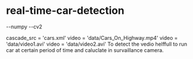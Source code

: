 # real-time-car-detection
--numpy 
--cv2

cascade_src = 'cars.xml'
video = 'data/Cars_On_Highway.mp4'
video = 'data/video1.avi'
video = 'data/video2.avi'
To detect the vedio helffull to run car at certain period of time and caluclate in survaillance camera.
